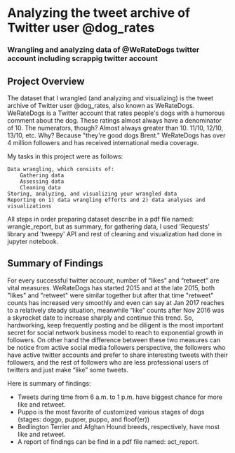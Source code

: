 # Analyzing the tweet archive of Twitter user @dog_rates
### Wrangling and analyzing data of @WeRateDogs twitter account including scrappig twitter account

## Project Overview

The dataset that I wrangled (and analyzing and visualizing) is the tweet archive of Twitter user @dog_rates, also known as WeRateDogs. WeRateDogs is a Twitter account that rates people's dogs with a humorous comment about the dog. These ratings almost always have a denominator of 10. The numerators, though? Almost always greater than 10. 11/10, 12/10, 13/10, etc. Why? Because "they're good dogs Brent." WeRateDogs has over 4 million followers and has received international media coverage.

My tasks in this project were as follows:
	
	Data wrangling, which consists of: 
		Gathering data
		Assessing data
		Cleaning data
	Storing, analyzing, and visualizing your wrangled data
	Reporting on 1) data wrangling efforts and 2) data analyses and visualizations

All steps in order preparing dataset describe in a pdf file named: wrangle_report, but as summary, for gathering data, I used 'Requests' library and 'tweepy' API and rest of cleaning and visualization had done in jupyter notebook.

## Summary of Findings

For every successful twitter account, number of “likes” and “retweet” are vital measures. WeRateDogs has started 2015 and at the late 2015, both "likes" and "retweet" were similar together but after that time "retweet" counts has increased very smoothly and even can say at Jan 2017 reaches to a relatively steady situation, meanwhile “like” counts after Nov 2016 was a skyrocket date to increase sharply and continue this trend. So, hardworking, keep frequently posting and be diligent is the most important secret for social network business model to reach to exponential growth in followers. On other hand the difference between these two measures can be notice from active social media followers perspective, the followers who have active twitter accounts and prefer to share interesting tweets with their followers, and the rest of followers who are less professional users of twitters and just make “like” some tweets.

Here is summary of findings:

- Tweets during time from 6 a.m. to 1 p.m. have biggest chance for more like and retweet.
- Puppo is the most favorite of customized various stages of dogs (stages: doggo, pupper, puppo, and floof(er))
- Bedlington Terrier and Afghan Hound breeds, respectively, have most like and retweet.
- A report of findings can be find in a pdf file named: act_report.
